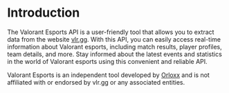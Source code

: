# Introduction

The Valorant Esports API is a user-friendly tool that allows you to extract data from the website [vlr.gg](https://www.vlr.gg). With this API, you can easily access real-time information about Valorant esports, including match results, player profiles, team details, and more. Stay informed about the latest events and statistics in the world of Valorant esports using this convenient and reliable API.

Valorant Esports is an independent tool developed by [Orloxx](https://orlandomm.me) and is not affiliated with or endorsed by vlr.gg or any associated entities.
